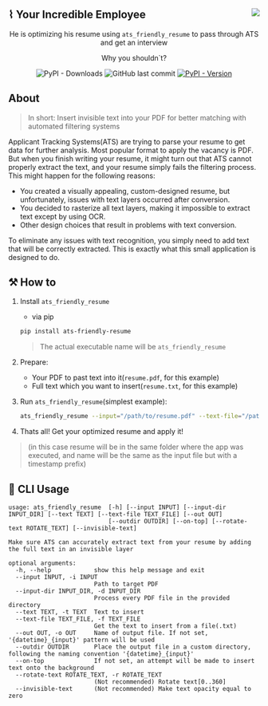 
<div>  
  <div>
    <img align="right" src="https://img.shields.io/badge/-2025_Jan_--_Until_Now-blue?style=for-the-badge&color=black">
  </div>
  <h2 align="left">⌇ Your Incredible Employee </h2>
</div>
<div align="center">

He is optimizing his resume using `ats_friendly_resume` to pass through ATS and get an interview

Why you shouldn`t?

![PyPI - Downloads](https://img.shields.io/pypi/dm/ats-friendly-resume)
![GitHub last commit](https://img.shields.io/github/last-commit/s0d3s/ats_friendly_resume)
[![PyPI - Version](https://img.shields.io/pypi/v/ats-friendly-resume?link=https%3A%2F%2Fpypi.org%2Fproject%2Fats-friendly-resume%2F)](https://pypi.org/project/ats-friendly-resume/)

</div>

## About

> In short: Insert invisible text into your PDF for better matching with automated filtering systems

Applicant Tracking Systems(ATS) are trying to parse your resume to get data for further analysis. Most popular format to apply the vacancy is PDF.
But when you finish writing your resume, it might turn out that ATS cannot properly extract the text, and your resume simply fails the filtering process.
This might happen for the following reasons:  
- You created a visually appealing, custom-designed resume, but unfortunately, issues with text layers occurred after conversion.  
- You decided to rasterize all text layers, making it impossible to extract text except by using OCR.  
- Other design choices that result in problems with text conversion.

To eliminate any issues with text recognition, you simply need to add text that will be correctly extracted. This is exactly what this small application is designed to do.

## ⚒ How to
1. Install `ats_friendly_resume`
    - via pip
     
     ```bash
     pip install ats-friendly-resume
     ```
     > The actual executable name will be `ats_friendly_resume`
2. Prepare:
    - Your PDF to past text into it(`resume.pdf`, for this example)
    - Full text which you want to insert(`resume.txt`, for this example)
3. Run `ats_friendly_resume`(simplest example):
   ```bash
   ats_friendly_resume --input="/path/to/resume.pdf" --text-file="/path/to/resume.txt"
   ```
4. Thats all! Get your optimized resume and apply it!

> (in this case resume will be in the same folder where the app was executed, and name will be the same as the input file but with a timestamp prefix)

## 🚧 CLI Usage
```
usage: ats_friendly_resume  [-h] [--input INPUT] [--input-dir INPUT_DIR] [--text TEXT] [--text-file TEXT_FILE] [--out OUT] 
                            [--outdir OUTDIR] [--on-top] [--rotate-text ROTATE_TEXT] [--invisible-text]

Make sure ATS can accurately extract text from your resume by adding the full text in an invisible layer

optional arguments:
  -h, --help            show this help message and exit
  --input INPUT, -i INPUT
                        Path to target PDF
  --input-dir INPUT_DIR, -d INPUT_DIR
                        Process every PDF file in the provided directory
  --text TEXT, -t TEXT  Text to insert
  --text-file TEXT_FILE, -f TEXT_FILE
                        Get the text to insert from a file(.txt)
  --out OUT, -o OUT     Name of output file. If not set, '{datetime}_{input}' pattern will be used
  --outdir OUTDIR       Place the output file in a custom directory, following the naming convention '{datetime}_{input}'
  --on-top              If not set, an attempt will be made to insert text onto the background
  --rotate-text ROTATE_TEXT, -r ROTATE_TEXT
                        (Not recommended) Rotate text[0..360]
  --invisible-text      (Not recommended) Make text opacity equal to zero
```